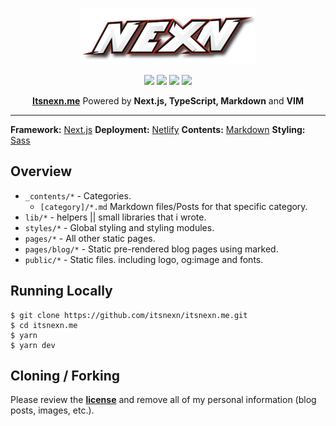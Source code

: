 <!-- Made by Nexn with VIM :) -->
<p align="center">
  <img height=90 src="/public/static/images/logo.png">
</p>

<div align="center">
    <div>
        <img src="https://img.shields.io/github/stars/itsnexn/itsnexn.me?style=flat-square"/>
        <img src="https://img.shields.io/github/languages/count/itsnexn/itsnexn.me?style=flat-square"/>
        <img src="https://img.shields.io/github/license/itsnexn/itsnexn.me?style=flat-square" />
        <img src="https://img.shields.io/netlify/52bb8c6d-3f75-4a08-b0a5-5fba5b82261e?style=flat-square" />
    </div>
<p><strong><a href="https://itsnexn.me">Itsnexn.me</a></strong> Powered by <strong>Next.js, TypeScript, Markdown</strong> and <strong>VIM</strong></p>
</div>

---

**Framework:** [Next.js](https://nextjs.org/)
**Deployment:** [Netlify](https://www.netlify.com/)
**Contents:** [Markdown](https://www.markdownguide.org/)
**Styling:** [Sass](https://sass-lang.com/)

## Overview

- `_contents/*` - Categories.
  - `[category]/*.md` Markdown files/Posts for that specific category.
- `lib/*` - helpers || small libraries that i wrote.
- `styles/*` - Global styling and styling modules.
- `pages/*` - All other static pages.
- `pages/blog/*` - Static pre-rendered blog pages using marked.
- `public/*` - Static files. including logo, og:image and fonts.

## Running Locally

```
$ git clone https://github.com/itsnexn/itsnexn.me.git
$ cd itsnexn.me
$ yarn
$ yarn dev
```

## Cloning / Forking
Please review the **[license](./LICENSE.txt)** and remove all of my personal information (blog posts, images, etc.).
